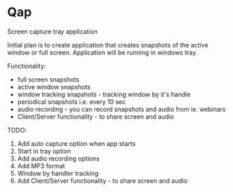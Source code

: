 # Qap
Screen capture tray application

Initial plan is to create application that creates snapshots of the active window or full screen.
Application will be running in windows tray.

Functionality:
- full screen snapshots
- active window snapshots
- window tracking snapshots - tracking window by it's handle
- periodical snapshots i.e. every 10 sec
- audio recording - you can record snapshots and audio from ie. webinars
- Client/Server functionality - to share screen and audio

TODO:
1. Add auto capture option when app starts 
2. Start in tray option
3. Add audio recording options
4. Add MP3 format
5. Window by handler tracking
6. Add Client/Server functionality - to share screen and audio